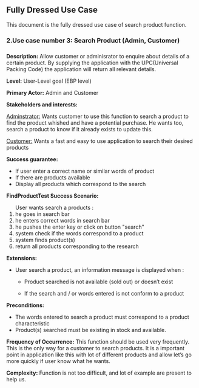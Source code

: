 ## Fully Dressed Use Case ##

This document is the fully dressed use case of search product function.  

### 2.Use case number 3: Search Product (Admin, Customer)
###


**Description:**
Allow customer or adminisrator to enquire about details of a certain product. By supplying the application with the UPC(Universal Packing Code) the application will return all relevant details.


**Level:**
User-Level goal (EBP level)


**Primary Actor:**
Admin and Customer


**Stakeholders and interests:**

<u>Adminstrator:</u> Wants customer to use this function to search a product to find the product whished and have a potential purchase. He wants too, search a product to know if it already exists to update this.


<u>Customer:</u> Wants a fast and easy to use application to search their desired products


**Success guarantee:**
<ul>
	<li>If user enter a correct name or similar words of product</li>
	<li>If there are products available</li>
	<li>Display all products which correspond to the search</li>
</ul>

**FindProductTest Success Scenario:**
<ol>
User wants search a products :
	<li>he goes in search bar</li>
	<li>he enters correct words in search bar</li>
	<li>he pushes the enter key or click on button "search"</li>
	<li>system check if the words correspond to a product</li>
	<li>system finds product(s) </li>
	<li>return all products corresponding to the research</li>
</ol>


**Extensions:**
<ul>
	<li>User search a product, an information message is displayed when :</li>
	<ul><li>Product searched is not available (sold out) or doesn’t exist</li></ul>
	<ul><li>If the search and / or words entered is not conform to a product</li></ul>
	
</ul>

**Preconditions:**
<ul>
	<li>The words entered to search a product must correspond to a product characteristic</li> 
	<li>Product(s) searched must be existing in stock and available.</li> 
</ul>

**Frequency of Occurrence:**
This function should be used very frequently. This is the only way for a customer to search products. It is a important point in application like this with lot of different products and allow let’s go more quickly if user know what he wants. 


**Complexity:**
Function is not too difficult, and lot of example are present to help us. 
